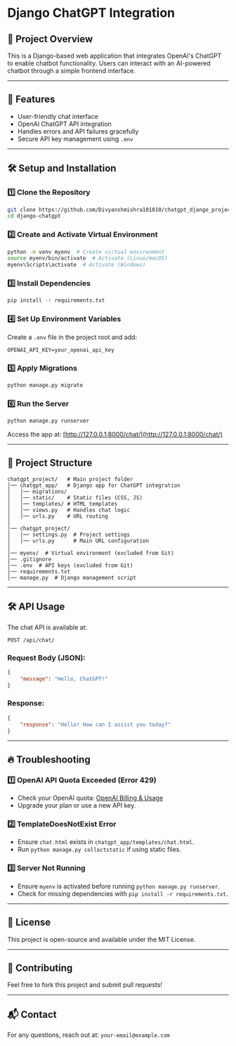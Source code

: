 # Django ChatGPT Integration

## 📌 Project Overview
This is a Django-based web application that integrates OpenAI's ChatGPT to enable chatbot functionality. Users can interact with an AI-powered chatbot through a simple frontend interface.

---

## 🚀 Features
- User-friendly chat interface
- OpenAI ChatGPT API integration
- Handles errors and API failures gracefully
- Secure API key management using `.env`

---

## 🛠️ Setup and Installation

### 1️⃣ Clone the Repository
```bash
git clone https://github.com/Divyanshmishra101010/chatgpt_django_project.git
cd django-chatgpt
```

### 2️⃣ Create and Activate Virtual Environment
```bash
python -m venv myenv  # Create virtual environment
source myenv/bin/activate  # Activate (Linux/macOS)
myenv\Scripts\activate  # Activate (Windows)
```

### 3️⃣ Install Dependencies
```bash
pip install -r requirements.txt
```

### 4️⃣ Set Up Environment Variables
Create a `.env` file in the project root and add:
```
OPENAI_API_KEY=your_openai_api_key
```

### 5️⃣ Apply Migrations
```bash
python manage.py migrate
```

### 6️⃣ Run the Server
```bash
python manage.py runserver
```
Access the app at: [http://127.0.0.1:8000/chat/](http://127.0.0.1:8000/chat/)

---

## 🔧 Project Structure
```
chatgpt_project/   # Main project folder
│── chatgpt_app/   # Django app for ChatGPT integration
│   │── migrations/
│   │── static/    # Static files (CSS, JS)
│   │── templates/ # HTML templates
│   │── views.py   # Handles chat logic
│   │── urls.py    # URL routing
│
│── chatgpt_project/
│   │── settings.py  # Project settings
│   │── urls.py      # Main URL configuration
│
│── myenv/  # Virtual environment (excluded from Git)
│── .gitignore
│── .env  # API keys (excluded from Git)
│── requirements.txt
│── manage.py  # Django management script
```

---

## 🛠️ API Usage
The chat API is available at:
```
POST /api/chat/
```
### Request Body (JSON):
```json
{
    "message": "Hello, ChatGPT!"
}
```
### Response:
```json
{
    "response": "Hello! How can I assist you today?"
}
```

---

## 🔥 Troubleshooting
### **1️⃣ OpenAI API Quota Exceeded (Error 429)**
- Check your OpenAI quota: [OpenAI Billing & Usage](https://platform.openai.com/account/usage)
- Upgrade your plan or use a new API key.

### **2️⃣ TemplateDoesNotExist Error**
- Ensure `chat.html` exists in `chatgpt_app/templates/chat.html`.
- Run `python manage.py collectstatic` if using static files.

### **3️⃣ Server Not Running**
- Ensure `myenv` is activated before running `python manage.py runserver`.
- Check for missing dependencies with `pip install -r requirements.txt`.

---

## 📜 License
This project is open-source and available under the MIT License.

---

## 🤝 Contributing
Feel free to fork this project and submit pull requests!

---

## 📬 Contact
For any questions, reach out at: `your-email@example.com`

